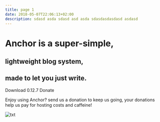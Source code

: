 ```yaml
---
title: page 1
date: 2018-05-07T22:06:13+02:00
description: sdasd asda sdasd asd asda sdasdasdasdasd asdasd
---
```

# Anchor is a super-simple,

## lightweight blog system, 

## made to let you just write.

Download 0.12.7  Donate

Enjoy using Anchor? send us a donation to keep us going, your donations help us pay for hosting costs and caffeine!



![txt](/img/about-reinvest-profits.jpg)
